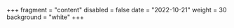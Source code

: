 +++
fragment = "content"
disabled = false
date = "2022-10-21"
weight = 30
background = "white"
+++

<style>
table, td, th {
  border: 2px solid black;
  vertical-align: top;
  !important;
 }
</style>

<div style="display: none;">
| Funder name                            | Name of the call or program and URL                                                                                                                                   | Deadline    | Aims and Eligibility                                                                                                                                                                                                                                                                                                                                                                                                                                                                       | Keywords                                 |
| -------------------------------------- | --------------------------------------------------------------------------------------------------------------------------------------------------------------------- | ----------- | ------------------------------------------------------------------------------------------------------------------------------------------------------------------------------------------------------------------------------------------------------------------------------------------------------------------------------------------------------------------------------------------------------------------------------------------------------------------------------------------ | ---------------------------------------- |
| National Science Foundation (NSF)      |  [Strengthening the Cyberinfrastructure Professionals Ecosystem (23-521)](https://beta.nsf.gov/funding/opportunities/strengthening-cyberinfrastructure-professionals) | 2023-02-23  | This program aims to democratise access to NSF’s advanced cyberinfrastructure ecosystem; ensure fair and equitable access to resources, services, and expertise; by strengthening how Cyberinfrastructure Professionals function in this ecosystem.                                                                                                                                                                                                                                        |  USA, equity                             |
| DFG                                    |  [Increase the Usability of Existing Research Software](https://www.dfg.de/foerderung/info_wissenschaft/info_wissenschaft_22_85/index.html)                           |  2023-01-10 |  This interdisciplinary call for proposals pursues three sub-goals which together seek to raise the maturity level of research software so that it can also be used by researchers other than those developing it, and to simplify its further development: usability and impact, quality assurance, and further development                                                                                                                                                               |  Germany, sustainability, quality, reuse |
| Department Of Energy Office of Science |  [Seed Collaborations for Software Sustainability (DE-FOA-0002844)](https://science.osti.gov/ascr/-/media/grants/pdf/foas/2023/SC_FOA_0002844.pdf)                    |  2022-12-19 |  The Advanced Scientific Computing Research (ASCR) program seeks to seed collaborations focused on software sustainability. Applications should articulate a long-term vision for sustaining a substantial part of the ecosystem of software for scientific and high-performance computing and should describe how their efforts might be rapidly scaled up in the future                                                                                                                  |  USA, HPC, sustainability                |
| CHIST-ERA                              | [Open &amp; Re-usable Research Data &amp; Software](https://www.chistera.eu/call-ord-announcement)                                                                            | 2022-12-14  | This call tackles the challenge of open research data and software from the perspective of their possible reuse. The objective is to create the conditions for research in any domain based on open or shared data and software. Project consortia must have partners from at least 3 of the following countries: Belgium, Brazil, Czech Republic, France, Latvia, Lithuania, Luxembourg, Poland, Slovakia, Switzerland, Turkey, United Kingdom. This call addresses all research domains. | reuse                                    |
</div>
